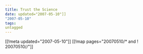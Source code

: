 ```yaml
---
title: Trust the Science
date: updated="2007-05-10"]]
"2007-05-10"
tags:
untagged
---
```

[[!meta updated="2007-05-10"]]
[[!map pages="20070510/* and ! 20070510/*/*"]]
